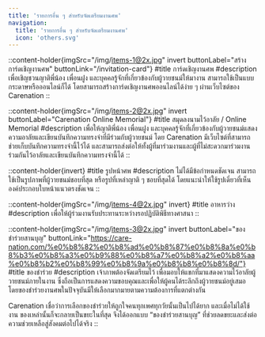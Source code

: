 ```yaml
---
title: 'รายการอื่น ๆ สำหรับจัดเตรียมงานศพ'
navigation:
  title: 'รายการอื่น ๆ สำหรับจัดเตรียมงานศพ'
  icon: 'others.svg'
---
```


::content-holder{imgSrc="/img/items-1@2x.jpg" invert buttonLabel="สร้างการ์ดเชิญงานศพ" buttonLink="/invitation-card"}
#title
การ์ดเชิญงานศพ
#description
เพื่อเชิญชวนญาติพี่น้อง เพื่อนฝูง และบุคคลรู้จักที่เกี่ยวข้องกับผู้วายชนม์ให้มางาน สามารถใช้เป็นแบบกระดาษหรือออนไลน์ก็ได้ โดยสามารถสร้างการ์ดเชิญงานศพออนไลน์ได้ง่าย ๆ ผ่านเว็บไซต์ของ Carenation
::

::content-holder{imgSrc="/img/items-2@2x.jpg" invert buttonLabel="Carenation Online Memorial"}
#title
สมุดลงนามไว้อาลัย / Online Memorial
#description
เพื่อให้ญาติพี่น้อง เพื่อนฝูง และบุคคลรู้จักที่เกี่ยวข้องกับผู้วายชนม์แสดงความอาลัยและเขียนบันทึกความทรงจำที่มีร่วมกับผู้วายชนม์ โดย Carenation มีเว็บไซต์ที่สามารถช่วยเก็บบันทึกความทรงจำนี้ไว้ได้ และสามารถส่งต่อให้ทั้งผู้ที่มาร่วมงานและผู้ที่ไม่สะดวกมาร่วมงานร่วมกันไว้อาลัยและเขียนบันทึกความทรงจำนี้ได้
::

::content-holder{invert}
#title
รูปหน้าศพ
#description
ไม่ได้มีข้อกำหนดชัดเจน สามารถใช้เป็นรูปภาพที่ผู้วายชนม์ชอบที่สุด หรือรูปที่เหล่าญาติ ๆ ชอบที่สุดได้ โดยแนะนำให้ใช้รูปเดี่ยวที่เห็นองค์ประกอบใบหน้าแนวตรงชัดเจน
::

::content-holder{imgSrc="/img/items-4@2x.jpg" invert}
#title
อาหารว่าง
#description
เพื่อให้ผู้ร่วมงานรับประทานระหว่างรอปฏิบัติพิธีทางศาสนา
::

::content-holder{imgSrc="/img/items-3@2x.jpg" invert buttonLabel="ของชำร่วยสานบุญ" buttonLink="https://care-nation.com/%e0%b8%82%e0%b8%ad%e0%b8%87%e0%b8%8a%e0%b8%b3%e0%b8%a3%e0%b9%88%e0%b8%a7%e0%b8%a2%e0%b8%aa%e0%b8%b2%e0%b8%99%e0%b8%9a%e0%b8%b8%e0%b8%8d/"}
#title
ของชำร่วย
#description
เจ้าภาพต้องจัดเตรียมไว้ เพื่อมอบให้แขกที่มาแสดงความไว้อาลัยผู้วายชนม์ภายในงาน ซึ่งถือเป็นการแสดงความขอบคุณและเพื่อให้ผู้คนได้ระลึกถึงผู้วายชนม์อยู่เสมอ โดยของชำร่วยงานศพในปัจจุบันมีให้เลือกมากมายตามความต้องการที่แตกต่างกัน

Carenation เชื่อว่าการเลือกของชำร่วยให้ถูกใจคนทุกเพศทุกวัยนั้นเป็นไปได้ยาก และเมื่อไม่ได้ใช้งาน ของเหล่านั้นก็จะกลายเป็นขยะในที่สุด จึงได้ออกแบบ “ของชำร่วยสานบุญ” ที่ช่วยลดขยะและส่งต่อความช่วยเหลือสู่สังคมต่อไปได้จริง
::